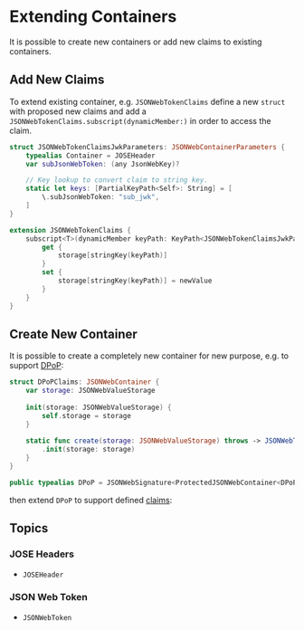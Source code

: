 # Extending Containers

It is possible to create new containers or add new claims to existing containers.

## Add New Claims

To extend existing container, e.g. ``JSONWebTokenClaims`` define a new `struct` 
with proposed new claims and add a `JSONWebTokenClaims.subscript(dynamicMember:)`
in order to access the claim.

```swift
struct JSONWebTokenClaimsJwkParameters: JSONWebContainerParameters {
    typealias Container = JOSEHeader
    var subJsonWebToken: (any JsonWebKey)?

    // Key lookup to convert claim to string key.
    static let keys: [PartialKeyPath<Self>: String] = [
        \.subJsonWebToken: "sub_jwk",
    ]
}

extension JSONWebTokenClaims {
    subscript<T>(dynamicMember keyPath: KeyPath<JSONWebTokenClaimsJwkParameters, T?>) -> T? {
        get {
            storage[stringKey(keyPath)]
        }
        set {
            storage[stringKey(keyPath)] = newValue
        }
    }
}
```

## Create New Container

It is possible to create a completely new container for new purpose, e.g. to
support [DPoP](https://datatracker.ietf.org/doc/html/rfc9449):

```swift
struct DPoPClaims: JSONWebContainer {
    var storage: JSONWebValueStorage
    
    init(storage: JSONWebValueStorage) {
        self.storage = storage
    }
    
    static func create(storage: JSONWebValueStorage) throws -> JSONWebTokenClaims {
        .init(storage: storage)
    }
}

public typealias DPoP = JSONWebSignature<ProtectedJSONWebContainer<DPoPClaims>>
```

then extend `DPoP` to support defined
[claims](https://datatracker.ietf.org/doc/html/rfc9449#section-4.2):

## Topics

### JOSE Headers

- ``JOSEHeader``

### JSON Web Token

- ``JSONWebToken``
